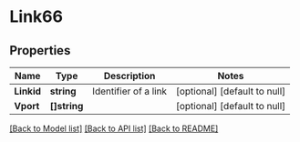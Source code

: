 # Link66

## Properties
Name | Type | Description | Notes
------------ | ------------- | ------------- | -------------
**Linkid** | **string** | Identifier of a link | [optional] [default to null]
**Vport** | **[]string** |  | [optional] [default to null]

[[Back to Model list]](../README.md#documentation-for-models) [[Back to API list]](../README.md#documentation-for-api-endpoints) [[Back to README]](../README.md)


